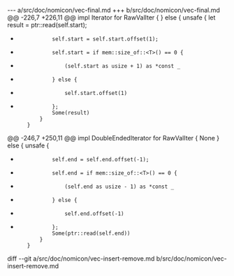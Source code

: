 --- a/src/doc/nomicon/vec-final.md
+++ b/src/doc/nomicon/vec-final.md
@@ -226,7 +226,11 @@ impl<T> Iterator for RawValIter<T> {
         } else {
             unsafe {
                 let result = ptr::read(self.start);
-                self.start = self.start.offset(1);
+                self.start = if mem::size_of::<T>() == 0 {
+                    (self.start as usize + 1) as *const _
+                } else {
+                    self.start.offset(1)
+                };
                 Some(result)
             }
         }
@@ -246,7 +250,11 @@ impl<T> DoubleEndedIterator for RawValIter<T> {
             None
         } else {
             unsafe {
-                self.end = self.end.offset(-1);
+                self.end = if mem::size_of::<T>() == 0 {
+                    (self.end as usize - 1) as *const _
+                } else {
+                    self.end.offset(-1)
+                };
                 Some(ptr::read(self.end))
             }
         }
diff --git a/src/doc/nomicon/vec-insert-remove.md b/src/doc/nomicon/vec-insert-remove.md
